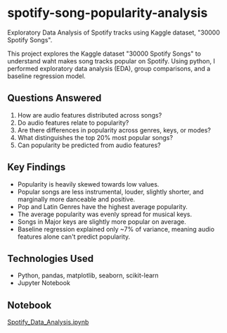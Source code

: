 # spotify-song-popularity-analysis
Exploratory Data Analysis of Spotify tracks using Kaggle dataset, "30000 Spotify Songs".

This project explores the Kaggle dataset "30000 Spotify Songs" to understand waht makes song tracks popular on Spotify.
Using python, I performed exploratory data analysis (EDA), group comparisons, and a baseline regression model.

## Questions Answered
1. How are audio features distributed across songs?
2. Do audio features relate to popularity?
3. Are there differences in popularity across genres, keys, or modes?
4. What distinguishes the top 20% most popular songs?
5. Can popularity be predicted from audio features?

## Key Findings
- Popularity is heavily skewed towards low values.
- Popular songs are less instrumental, louder, slightly shorter, and marginally more danceable and positive.
- Pop and Latin Genres have the highest average popularity.
- The average popularity was evenly spread for musical keys.
- Songs in Major keys are slightly more popular on average.
- Baseline regression explained only ~7% of variance, meaning audio features alone can't predict popularity.

## Technologies Used
- Python, pandas, matplotlib, seaborn, scikit-learn
- Jupyter Notebook

## Notebook
[Spotify_Data_Analysis.ipynb](Spotify_Data_Analysis.ipynb)
